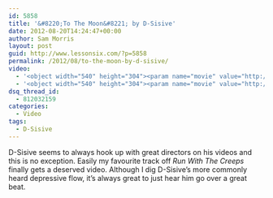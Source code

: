 ```yaml
---
id: 5858
title: '&#8220;To The Moon&#8221; by D-Sisive'
date: 2012-08-20T14:24:47+00:00
author: Sam Morris
layout: post
guid: http://www.lessonsix.com/?p=5858
permalink: /2012/08/to-the-moon-by-d-sisive/
video:
  - '<object width="540" height="304"><param name="movie" value="http://www.youtube.com/v/DjbF5GIXl5c?version=3&amp;hl=en_GB"></param><param name="allowFullScreen" value="true"></param><param name="allowscriptaccess" value="always"></param><embed src="http://www.youtube.com/v/DjbF5GIXl5c?version=3&amp;hl=en_GB" type="application/x-shockwave-flash" width="540" height="304" allowscriptaccess="always" allowfullscreen="true"></embed></object>'
  - '<object width="540" height="304"><param name="movie" value="http://www.youtube.com/v/DjbF5GIXl5c?version=3&amp;hl=en_GB"></param><param name="allowFullScreen" value="true"></param><param name="allowscriptaccess" value="always"></param><embed src="http://www.youtube.com/v/DjbF5GIXl5c?version=3&amp;hl=en_GB" type="application/x-shockwave-flash" width="540" height="304" allowscriptaccess="always" allowfullscreen="true"></embed></object>'
dsq_thread_id:
  - 812032159
categories:
  - Video
tags:
  - D-Sisive
---
```

D-Sisive seems to always hook up with great directors on his videos and this is no exception. Easily my favourite track off _Run With The Creeps_ finally gets a deserved video. Although I dig D-Sisive&#8217;s more commonly heard depressive flow, it&#8217;s always great to just hear him go over a great beat.